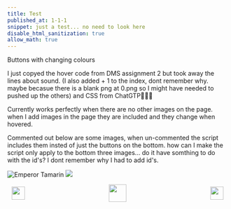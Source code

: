 ```yaml
---
title: Test
published_at: 1-1-1
snippet: just a test... no need to look here
disable_html_sanitization: true
allow_math: true
---
```

<!--

collapes all of this, its just the intro stuff from the master copy of the site.


# This is h1 

![a drippy lemon](logo.svg)

^ images are written like this: `![description](file_path/file_name.png)`

## This is h2

*This is italic.*[^1]

[^1]: This is a footnote, *which can also be italic*.

**This is bold.**

Hyperlinks can be written like this: `[text](https://URL)`

You can find a markdown cheat-sheet [here](https://www.markdownguide.org/cheat-sheet/).

## Maths:

... which can be written inline, like this: $\{ x, y, z \} \in \N$

... or block, like this:

$$ x^2 + y^2 = z^2 $$

Visit [ $\KaTeX$ ](https://katex.org/docs/supported#fractions-and-binomials) for more information about writing maths.

## Embedding video:

<iframe id="coding_train_video" src="https://www.youtube.com/embed/rI_y2GAlQFM?si=RDgjkpunxk1mQzMI" title="YouTube video player" frameborder="0" allow="accelerometer; autoplay; clipboard-write; encrypted-media; gyroscope; picture-in-picture; web-share" referrerpolicy="strict-origin-when-cross-origin" allowfullscreen></iframe>

<script type="module">

    console.log (`hello world! 🚀`)

    const iframe  = document.getElementById (`coding_train_video`)
    iframe.width  = iframe.parentNode.scrollWidth
    iframe.height = iframe.width * 9 / 16

</script>

## Embedding p5 sketches:

<iframe id="falling_falling" src="https://editor.p5js.org/capogreco/full/Fkg05m7aA"></iframe>

<script type="module">

    const iframe  = document.getElementById (`falling_falling`)
    iframe.width  = iframe.parentNode.scrollWidth
    iframe.height = iframe.width * 9 / 16 + 42

</script>

## Canvas API

<canvas id="canvas_example"></canvas>

<script type="module">
    const cnv = document.getElementById (`canvas_example`)
    cnv.width = cnv.parentNode.scrollWidth
    cnv.height = cnv.width * 9 / 16

    const ctx = cnv.getContext (`2d`)
    const pos = {
        x: -100,
        y: cnv.height / 2 - 50
    }
    
    function draw_frame () {
        ctx.fillStyle = `turquoise`
        ctx.fillRect (0, 0, cnv.width, cnv.height)

        ctx.fillStyle = `hotpink`
        ctx.fillRect (pos.x, pos.y, 100, 100)

        pos.x += 2

        if (pos.x > cnv.width) {
            pos.x = -100
        }

        requestAnimationFrame (draw_frame)
    }

    draw_frame ()
</script>


-->

Buttons with changing colours

I just copyed the hover code from DMS assignment 2 but took away the lines about sound. (I also added + 1 to the index, dont remember why. maybe becasue there is a blank png at 0.png so I might have needed to pushed up the others) and CSS from ChatGTP🧎‍♂️‍➡️

Currently works perfectly when there are no other images on the page. when I add images in the page they are included and they change when hovered.

Commented out below are some images, when un-commented the script includes them insted of just the buttons on the bottom. how can I make the script only apply to the bottom three images... do it have somthing to do with the id's? I dont remember why I had to add id's.

![Emperor Tamarin](/Images/test/emperor-tamarin.JPG)
<img src="/Images/test/golden-tamarin.png">

<style>
.container {
    display: flex;
    justify-content: space-between;
    align-items: center;
    padding: 0 10px; /* Optional: Add some padding if needed */
}

.button {
    display: flex;
    align-items: center;
    /* Add additional styling for buttons if needed */
}

.button img {
    display: block;
}
</style>


<body>
    <div class="container">
        <a href="/01-first-blog-post" class="button left">
            <img id= "back_id" src="/Images/white/1.png" width="30" height="30">
        </a>
        <a href="/" class="button middle">
            <img id= "home_id" src="/Images/white/2.png" width="40" height="40">
        </a>
        <a href="/03-learning-reaper-pt2" class="button right">
            <img id= "next_id" src="/Images/white/3.png" width="30" height="30">
        </a>
    </div>
</body>


<script>

    const icon_elements = Array.from (document.getElementsByTagName (`img`))
    icon_elements.forEach ((element, index) => {

        element.onpointerover = () => {
            element.src = `Images/dark/${ index + 1}.png`
        }
        element.onpointerleave = () => {
            element.src = `Images/white/${ index + 1}.png`
        }
    })


</script>


